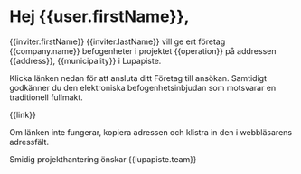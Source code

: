 # Hej {{user.firstName}},

{{inviter.firstName}} {{inviter.lastName}} vill ge ert f&ouml;retag {{company.name}} befogenheter i projektet {{operation}} p&aring; addressen {{address}}, {{municipality}} i Lupapiste.

Klicka l&auml;nken nedan f&ouml;r att ansluta ditt F&ouml;retag till ans&ouml;kan. Samtidigt godk&auml;nner du den elektroniska befogenhetsinbjudan som motsvarar en traditionell fullmakt.

{{link}}

Om l&auml;nken inte fungerar, kopiera adressen och klistra in den i webbl&auml;sarens adressf&auml;lt.          

Smidig projekthantering &ouml;nskar
{{lupapiste.team}}
